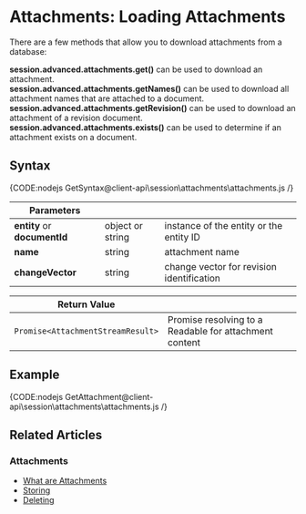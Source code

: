 # Attachments: Loading Attachments

There are a few methods that allow you to download attachments from a database:   

**session.advanced.attachments.get()** can be used to download an attachment.   
**session.advanced.attachments.getNames()** can be used to download all attachment names that are attached to a document.   
**session.advanced.attachments.getRevision()** can be used to download an attachment of a revision document.   
**session.advanced.attachments.exists()** can be used to determine if an attachment exists on a document.   

## Syntax

{CODE:nodejs GetSyntax@client-api\session\attachments\attachments.js /}

| Parameters | | |
| ------------- | ------------- | ----- |
| **entity** or **documentId** | object or string | instance of the entity or the entity ID |
| **name** | string | attachment name |
| **changeVector** | string | change vector for revision identification |

| Return Value | |
| ------------- | ------------- |
| `Promise<AttachmentStreamResult>` | Promise resolving to a Readable for attachment content |

## Example

{CODE:nodejs GetAttachment@client-api\session\attachments\attachments.js /}

## Related Articles

### Attachments

- [What are Attachments](../../../client-api/session/attachments/what-are-attachments)
- [Storing](../../../client-api/session/attachments/storing)
- [Deleting](../../../client-api/session/attachments/deleting)

